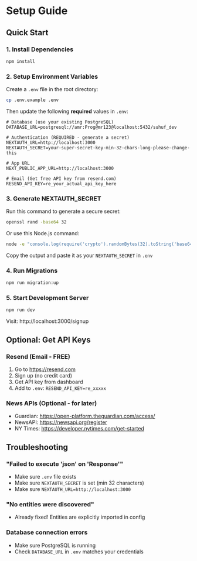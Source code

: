 # Setup Guide

## Quick Start

### 1. Install Dependencies
```bash
npm install
```

### 2. Setup Environment Variables

Create a `.env` file in the root directory:

```bash
cp .env.example .env
```

Then update the following **required** values in `.env`:

```env
# Database (use your existing PostgreSQL)
DATABASE_URL=postgresql://amr:Prog@mr123@localhost:5432/suhuf_dev

# Authentication (REQUIRED - generate a secret)
NEXTAUTH_URL=http://localhost:3000
NEXTAUTH_SECRET=your-super-secret-key-min-32-chars-long-please-change-this

# App URL
NEXT_PUBLIC_APP_URL=http://localhost:3000

# Email (Get free API key from resend.com)
RESEND_API_KEY=re_your_actual_api_key_here
```

### 3. Generate NEXTAUTH_SECRET

Run this command to generate a secure secret:

```bash
openssl rand -base64 32
```

Or use this Node.js command:

```bash
node -e "console.log(require('crypto').randomBytes(32).toString('base64'))"
```

Copy the output and paste it as your `NEXTAUTH_SECRET` in `.env`

### 4. Run Migrations

```bash
npm run migration:up
```

### 5. Start Development Server

```bash
npm run dev
```

Visit: http://localhost:3000/signup

## Optional: Get API Keys

### Resend (Email - FREE)
1. Go to https://resend.com
2. Sign up (no credit card)
3. Get API key from dashboard
4. Add to `.env`: `RESEND_API_KEY=re_xxxxx`

### News APIs (Optional - for later)
- Guardian: https://open-platform.theguardian.com/access/
- NewsAPI: https://newsapi.org/register
- NY Times: https://developer.nytimes.com/get-started

## Troubleshooting

### "Failed to execute 'json' on 'Response'"
- Make sure `.env` file exists
- Make sure `NEXTAUTH_SECRET` is set (min 32 characters)
- Make sure `NEXTAUTH_URL=http://localhost:3000`

### "No entities were discovered"
- Already fixed! Entities are explicitly imported in config

### Database connection errors
- Make sure PostgreSQL is running
- Check `DATABASE_URL` in `.env` matches your credentials
